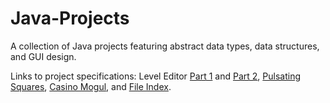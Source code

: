 # Java-Projects
A collection of Java projects featuring abstract data types, data structures, and GUI design.

Links to project specifications: Level Editor [Part 1](https://danielschlegel.org/wp/teaching/csc241-fall-2018/assignment-1-level-editor-part-1/) and [Part 2](https://danielschlegel.org/wp/assignment-2-level-editor-part-2/), [Pulsating Squares](https://danielschlegel.org/wp/teaching/csc241-fall-2018/assignment-3-pulsating-squares/), [Casino Mogul](https://danielschlegel.org/wp/teaching/csc241-fall-2018/assignment-4-casino-mogul/), and [File Index](https://danielschlegel.org/wp/teaching/csc241-fall-2018/assignment-5-file-index/).

